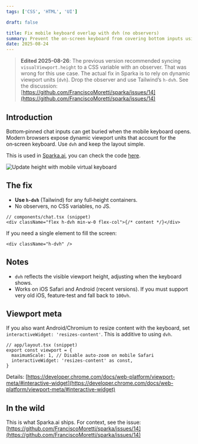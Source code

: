 ```yaml
---
tags: ['CSS', 'HTML', 'UI']

draft: false

title: Fix mobile keyboard overlap with dvh (no observers)
summary: Prevent the on‑screen keyboard from covering bottom inputs using dynamic viewport height. Just use h-dvh; no VisualViewport observers or CSS vars needed.
date: 2025-08-24
---
```


> **Edited 2025-08-26**: The previous version recommended syncing `visualViewport.height` to a CSS variable with an observer. That was wrong for this use case. The actual fix in Sparka is to rely on dynamic viewport units (`dvh`). Drop the observer and use Tailwind’s `h-dvh`. See the discussion: [https://github.com/FranciscoMoretti/sparka/issues/14](https://github.com/FranciscoMoretti/sparka/issues/14)

## Introduction

Bottom‑pinned chat inputs can get buried when the mobile keyboard opens. Modern browsers expose dynamic viewport units that account for the on‑screen keyboard. Use `dvh` and keep the layout simple.

This is used in [Sparka.ai](https://sparka.ai), you can check the code [here](https://github.com/FranciscoMoretti/sparka).

![Update height with mobile virtual keyboard](/assets/mobile-resize-virtual-keyboard.png)

## The fix

- **Use `h-dvh`** (Tailwind) for any full‑height containers.
- No observers, no CSS variables, no JS.

```tsx
// components/chat.tsx (snippet)
<div className="flex h-dvh min-w-0 flex-col">{/* content */}</div>
```

If you need a single element to fill the screen:

```tsx
<div className="h-dvh" />
```

## Notes

- `dvh` reflects the visible viewport height, adjusting when the keyboard shows.
- Works on iOS Safari and Android (recent versions). If you must support very old iOS, feature‑test and fall back to `100vh`.

## Viewport meta

If you also want Android/Chromium to resize content with the keyboard, set `interactiveWidget: 'resizes-content'`. This is additive to using `dvh`.

```tsx
// app/layout.tsx (snippet)
export const viewport = {
  maximumScale: 1, // Disable auto-zoom on mobile Safari
  interactiveWidget: 'resizes-content' as const,
}
```

Details: [https://developer.chrome.com/docs/web-platform/viewport-meta/#interactive-widget](https://developer.chrome.com/docs/web-platform/viewport-meta/#interactive-widget)

## In the wild

This is what Sparka.ai ships. For context, see the issue: [https://github.com/FranciscoMoretti/sparka/issues/14](https://github.com/FranciscoMoretti/sparka/issues/14)
